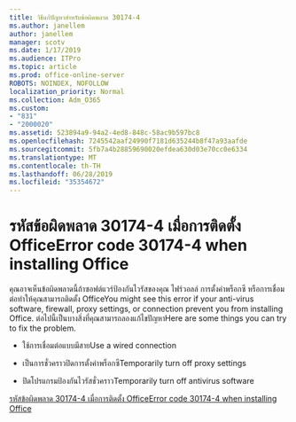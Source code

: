 ```yaml
---
title: วิธีแก้ปัญหาสำหรับข้อผิดพลาด 30174-4
ms.author: janellem
author: janellem
manager: scotv
ms.date: 1/17/2019
ms.audience: ITPro
ms.topic: article
ms.prod: office-online-server
ROBOTS: NOINDEX, NOFOLLOW
localization_priority: Normal
ms.collection: Adm_O365
ms.custom:
- "831"
- "2000020"
ms.assetid: 523894a9-94a2-4ed8-848c-58ac9b597bc8
ms.openlocfilehash: 7245542aaf24990f7181d635244b8f47a93aafde
ms.sourcegitcommit: 5fb7a4b28859690020efdea630d03e70cc0e6334
ms.translationtype: MT
ms.contentlocale: th-TH
ms.lasthandoff: 06/28/2019
ms.locfileid: "35354672"
---
```

# <a name="error-code-30174-4-when-installing-office"></a><span data-ttu-id="82785-102">รหัสข้อผิดพลาด 30174-4 เมื่อการติดตั้ง Office</span><span class="sxs-lookup"><span data-stu-id="82785-102">Error code 30174-4 when installing Office</span></span>

<span data-ttu-id="82785-103">คุณอาจเห็นข้อผิดพลาดนี้ถ้าซอฟต์แวร์ป้องกันไวรัสของคุณ ไฟร์วอลล์ การตั้งค่าพร็อกซี หรือการเชื่อมต่อทำให้คุณสามารถติดตั้ง Office</span><span class="sxs-lookup"><span data-stu-id="82785-103">You might see this error if your anti-virus software, firewall, proxy settings, or connection prevent you from installing Office.</span></span> <span data-ttu-id="82785-104">ต่อไปนี้เป็นบางสิ่งที่คุณสามารถลองแก้ไขปัญหา</span><span class="sxs-lookup"><span data-stu-id="82785-104">Here are some things you can try to fix the problem.</span></span>
  
- <span data-ttu-id="82785-105">ใช้การเชื่อมต่อแบบมีสาย</span><span class="sxs-lookup"><span data-stu-id="82785-105">Use a wired connection</span></span>

- <span data-ttu-id="82785-106">เป็นการชั่วคราวปิดการตั้งค่าพร็อกซี</span><span class="sxs-lookup"><span data-stu-id="82785-106">Temporarily turn off proxy settings</span></span>

- <span data-ttu-id="82785-107">ปิดโปรแกรมป้องกันไวรัสชั่วคราว</span><span class="sxs-lookup"><span data-stu-id="82785-107">Temporarily turn off antivirus software</span></span>

[<span data-ttu-id="82785-108">รหัสข้อผิดพลาด 30174-4 เมื่อการติดตั้ง Office</span><span class="sxs-lookup"><span data-stu-id="82785-108">Error code 30174-4 when installing Office</span></span>](https://support.office.com/article/5d5551db-266f-47b3-93fc-d51c2e8f4c0b?wt.mc_id=Alchemy_ClientDIA)
  